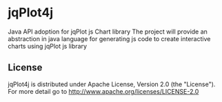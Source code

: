 jqPlot4j
========

Java API adoption for jqPlot js Chart library
The project will provide an abstraction in java language for generating js code to create interactive charts using jqPlot js library

License
--------
jqPlot4j is distributed under Apache License, Version 2.0 (the "License").
For more detail go to http://www.apache.org/licenses/LICENSE-2.0